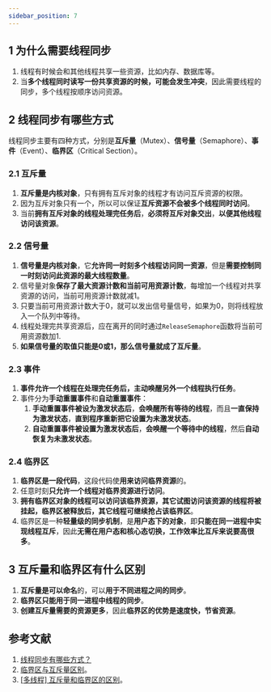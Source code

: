 ```yaml
---
sidebar_position: 7
---
```


## 1 为什么需要线程同步

1. 线程有时候会和其他线程共享一些资源，比如内存、数据库等。
2. 当**多个线程同时读写一份共享资源的时候，可能会发生冲突**，因此需要线程的同步，多个线程按顺序访问资源。

## 2 线程同步有哪些方式

线程同步主要有四种方式，分别是**互斥量**（Mutex）、**信号量**（Semaphore）、**事件**（Event）、**临界区**（Critical Section）。

### 2.1 互斥量

1. **互斥量是内核对象**，只有拥有互斥对象的线程才有访问互斥资源的权限。
2. 因为互斥对象只有一个，所以可以保证**互斥资源不会被多个线程同时访问**。
3. 当前**拥有互斥对象的线程处理完任务后**，**必须将互斥对象交出**，**以便其他线程访问该资源**。

### 2.2 信号量

1. **信号量是内核对象**，它**允许同一时刻多个线程访问同一资源**，但是**需要控制同一时刻访问此资源的最大线程数量**。
2. 信号量对象**保存了最大资源计数和当前可用资源计数**，每增加一个线程对共享资源的访问，当前可用资源计数就减1。
3. 只要当前可用资源计数大于0，就可以发出信号量信号，如果为0，则将线程放入一个队列中等待。
4. 线程处理完共享资源后，应在离开的同时通过`ReleaseSemaphore`函数将当前可用资源数加1.
5. **如果信号量的取值只能是0或1，那么信号量就成了互斥量**。

### 2.3 事件

1. **事件允许一个线程在处理完任务后，主动唤醒另外一个线程执行任务**。
2. 事件分为**手动重置事件**和**自动重置事件**：
   1. **手动重置事件被设为激发状态后**，**会唤醒所有等待的线程**，而且**一直保持为激发状态**，**直到程序重新把它设置为未激发状态**。
   2. **自动重置事件被设置为激发状态后**，**会唤醒一个等待中的线程**，然后**自动恢复为未激发状态**。

### 2.4 临界区

1. **临界区是一段代码**，这段代码使**用来访问临界资源**的。
2. 任意时刻**只允许一个线程对临界资源进行访问**。
3. **拥有临界区对象的线程可以访问该临界资源，其它试图访问该资源的线程将被挂起，临界区被释放后，其它线程可继续抢占该临界区**。
4. 临界区是一种**轻量级的同步机制**，是**用户态下的对象**，即**只能在同一进程中实现线程互斥**，因此**无需在用户态和核心态切换，工作效率比互斥来说要高很多**。

## 3 互斥量和临界区有什么区别

1. **互斥量是可以命名**的，可以**用于不同进程之间的同步**。
2. **临界区只能用于同一进程中线程的同步**。
3. **创建互斥量需要的资源更多**，因此**临界区的优势是速度快，节省资源**。

## 参考文献

1. [线程同步有哪些方式？](https://github.com/wolverinn/Waking-Up/blob/master/Operating%20Systems.md#%E7%BA%BF%E7%A8%8B%E5%90%8C%E6%AD%A5%E6%9C%89%E5%93%AA%E4%BA%9B%E6%96%B9%E5%BC%8F)
2. [临界区与互斥量区别](https://blog.csdn.net/tianjing0805/article/details/66968802)。
3. [[多线程] 互斥量和临界区的区别](https://glemontree.github.io/2017/06/28/[%E5%A4%9A%E7%BA%BF%E7%A8%8B]%20%E4%BA%92%E6%96%A5%E9%87%8F%E5%92%8C%E4%B8%B4%E7%95%8C%E5%8C%BA%E7%9A%84%E5%8C%BA%E5%88%AB)。
